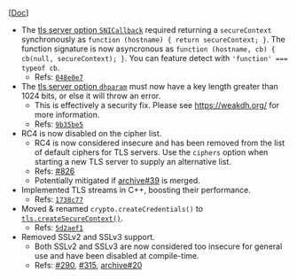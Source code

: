 [[Doc](https://iojs.org/api/tls.html)]

- The [tls server option `SNICallback`](https://iojs.org/api/tls.html#tls_tls_createserver_options_secureconnectionlistener) required returning a `secureContext` synchronously as `function (hostname) { return secureContext; }`. The function signature is now asyncronous as `function (hostname, cb) { cb(null, secureContext); }`. You can feature detect with `'function' === typeof cb`.
  - Refs: [`048e0e7`](https://github.com/nodejs/node/commit/048e0e77e0c341407ecea364cbe26c8f77be48b8)
- The [tls server option `dhparam`](https://iojs.org/api/tls.html#tls_tls_createserver_options_secureconnectionlistener) must now have a key length greater than 1024 bits, or else it will throw an error.
  - This is effectively a security fix. Please see https://weakdh.org/ for more information.
  - Refs: [`9b35be5`](https://github.com/nodejs/node/commit/9b35be5810)
- RC4 is now disabled on the cipher list.
  - RC4 is now considered insecure and has been removed from the list of default ciphers for TLS servers. Use the `ciphers` option when starting a new TLS server to supply an alternative list.
  - Refs: [#826](https://github.com/nodejs/io.js/pull/826)
  - Potentially mitigated if [archive#39](https://github.com/nodejs/node-convergence-archive/issues/39) is merged.
- Implemented TLS streams in C++, boosting their performance.
  - Refs: [`1738c77`](https://github.com/nodejs/node/commit/1738c7783526868d86cb213414cb4d40c5a89662)
- Moved & renamed `crypto.createCredentials()` to [`tls.createSecureContext()`](https://iojs.org/api/tls.html#tls_tls_createsecurecontext_details).
  - Refs: [`5d2aef1`](https://github.com/nodejs/node/commit/5d2aef17ee56fbbf415ca1e3034cdb02cd97117c)
- Removed SSLv2 and SSLv3 support.
  - Both SSLv2 and SSLv3 are now considered too insecure for general use and have been disabled at compile-time.
  - Refs: [#290](https://github.com/nodejs/node/pull/290), [#315](https://github.com/nodejs/node/pull/315), [archive#20](https://github.com/nodejs/node-convergence-archive/issues/20)
